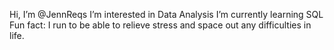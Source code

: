  Hi, I’m @JennReqs
 I’m interested in Data Analysis
 I’m currently learning SQL
 Fun fact: I run to be able to relieve stress and space out any difficulties in life.

<!---
JennReqs/JennReqs is a ✨ special ✨ repository because its `README.md` (this file) appears on your GitHub profile.
You can click the Preview link to take a look at your changes.
--->
